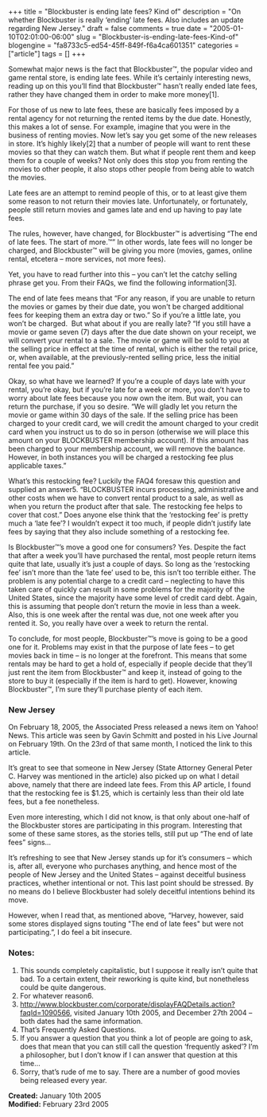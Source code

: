 +++
title = "Blockbuster is ending late fees? Kind of"
description = "On whether Blockbuster is really ‘ending’ late fees. Also includes an update regarding New Jersey."
draft = false
comments = true
date = "2005-01-10T02:01:00-06:00"
slug = "Blockbuster-is-ending-late-fees-Kind-of"
blogengine = "fa8733c5-ed54-45ff-849f-f6a4ca601351"
categories = ["article"]
tags = []
+++

<p>
Somewhat major news is the fact that Blockbuster&trade;, the popular video and game rental store, is ending late fees. While it&rsquo;s certainly interesting news, reading up on this you&rsquo;ll find that Blockbuster<a name="OLE_LINK1" title="OLE_LINK1"></a>&trade; hasn&rsquo;t really ended late fees, rather they have changed them in order to make more money[1].
</p>
<p>
For those of us new to late fees, these are basically fees imposed by a rental agency for not returning the rented items by the due date. Honestly, this makes a lot of sense. For example, imagine that you were in the business of renting movies. Now let&rsquo;s say you get some of the new releases in store. It&rsquo;s highly likely[2] that a number of people will want to rent these movies so that they can watch them. But what if people rent them and keep them for a couple of weeks? Not only does this stop you from renting the movies to other people, it also stops other people from being able to watch the movies.
</p>
<p>
Late fees are an attempt to remind people of this, or to at least give them some reason to not return their movies late. Unfortunately, or fortunately, people still return movies and games late and end up having to pay late fees.
</p>
<p>
The rules, however, have changed, for Blockbuster&trade; is advertising &ldquo;The end of late fees. The start of more.&trade;&rdquo; In other words, late fees will no longer be charged, and Blockbuster&trade; will be giving you more (movies, games, online rental, etcetera &ndash; more services, not more fees).
</p>
<p>
Yet, you have to read further into this &ndash; you can&rsquo;t let the catchy selling phrase get you. From their FAQs, we find the following information[3].
</p>
<p>
The end of late fees means that &ldquo;For any reason, if you are unable to return the movies or games by their due date, you won&#39;t be charged additional fees for keeping them an extra day or two.&rdquo; So if you&rsquo;re a little late, you won&rsquo;t be charged.&nbsp; But what about if you are really late? &ldquo;If you still have a movie or game seven (7) days after the due date shown on your receipt, we will convert your rental to a sale. The movie or game will be sold to you at the selling price in effect at the time of rental, which is either the retail price, or, when available, at the previously-rented selling price, less the initial rental fee you paid.&rdquo;
</p>
<p>
Okay, so what have we learned? If you&rsquo;re a couple of days late with your rental, you&rsquo;re okay, but if you&rsquo;re late for a week or more, you don&rsquo;t have to worry about late fees because you now own the item. But wait, you can return the purchase, if you so desire. &ldquo;We will gladly let you return the movie or game within 30 days of the sale. If the selling price has been charged to your credit card, we will credit the amount charged to your credit card when you instruct us to do so in person (otherwise we will place this amount on your BLOCKBUSTER membership account). If this amount has been charged to your membership account, we will remove the balance. However, in both instances you will be charged a restocking fee plus applicable taxes.&rdquo;
</p>
<p>
What&rsquo;s this restocking fee? Luckily the FAQ4 foresaw this question and supplied an answer5. &ldquo;BLOCKBUSTER incurs processing, administrative and other costs when we have to convert rental product to a sale, as well as when you return the product after that sale. The restocking fee helps to cover that cost.&rdquo; Does anyone else think that the &lsquo;restocking fee&rsquo; is pretty much a &lsquo;late fee&rsquo;? I wouldn&rsquo;t expect it too much, if people didn&rsquo;t justify late fees by saying that they also include something of a restocking fee.
</p>
<p>
Is Blockbuster&trade;&rsquo;s move a good one for consumers? Yes. Despite the fact that after a week you&rsquo;ll have purchased the rental, most people return items quite that late, usually it&rsquo;s just a couple of days. So long as the &lsquo;restocking fee&rsquo; isn&rsquo;t more than the &lsquo;late fee&rsquo; used to be, this isn&rsquo;t too terrible either. The problem is any potential charge to a credit card &ndash; neglecting to have this taken care of quickly can result in some problems for the majority of the United States, since the majority have some level of credit card debt. Again, this is assuming that people don&rsquo;t return the movie in less than a week. Also, this is one week after the rental was due, not one week after you rented it. So, you really have over a week to return the rental.
</p>
<p>
To conclude, for most people, Blockbuster&trade;&rsquo;s move is going to be a good one for it. Problems may exist in that the purpose of late fees &ndash; to get movies back in time &ndash; is no longer at the forefront. This means that some rentals may be hard to get a hold of, especially if people decide that they&rsquo;ll just rent the item from Blockbuster&trade; and keep it, instead of going to the store to buy it (especially if the item is hard to get). However, knowing Blockbuster&trade;, I&rsquo;m sure they&rsquo;ll purchase plenty of each item.
</p>
<h3>New Jersey</h3>
<p>
On February 18, 2005, the Associated Press released a news item on Yahoo! News. This article was seen by Gavin Schmitt and posted in his Live Journal on February 19th. On the 23rd of that same month, I noticed the link to this article.
</p>
<p>
It&rsquo;s great to see that someone in New Jersey (State Attorney General Peter C. Harvey was mentioned in the article) also picked up on what I detail above, namely that there are indeed late fees. From this AP article, I found that the restocking fee is $1.25, which is certainly less than their old late fees, but a fee nonetheless.
</p>
<p>
Even more interesting, which I did not know, is that only about one-half of the Blockbuster stores are participating in this program. Interesting that some of these same stores, as the stories tells, still put up &ldquo;The end of late fees&rdquo; signs&hellip;
</p>
<p>
It&rsquo;s refreshing to see that New Jersey stands up for it&rsquo;s consumers &ndash; which is, after all, everyone who purchases anything, and hence most of the people of New Jersey and the United States &ndash; against deceitful business practices, whether intentional or not. This last point should be stressed. By no means do I believe Blockbuster had solely deceitful intentions behind its move.
</p>
<p>
However, when I read that, as mentioned above, &ldquo;Harvey, however, said some stores displayed signs touting &quot;The end of late fees&quot; but were not participating.&rdquo;, I do feel a bit insecure.
</p>
<h3>Notes:</h3>
<ol>
	<li>This sounds completely capitalistic, but I suppose it really isn&rsquo;t quite that bad. To a certain extent, their reworking is quite kind, but nonetheless could be quite dangerous.</li>
	<li>For whatever reason6.</li>
	<li><a href="http://www.blockbuster.com/corporate/displayFAQDetails.action?faqId=1090566">http://www.blockbuster.com/corporate/displayFAQDetails.action?faqId=1090566</a>, visited January 10th 2005, and December 27th 2004 &ndash; both dates had the same information.</li>
	<li>That&rsquo;s Frequently Asked Questions.</li>
	<li>If you answer a question that you think a lot of people are going to ask, does that mean that you can still call the question &lsquo;frequently asked&rsquo;? I&rsquo;m a philosopher, but I don&rsquo;t know if I can answer that question at this time&hellip;</li>
	<li>Sorry, that&rsquo;s rude of me to say. There are a number of good movies being released every year.</li>
</ol>
<p>
<strong>Created:</strong> January 10th 2005<br />
<strong>Modified:</strong> February 23rd 2005
</p>

